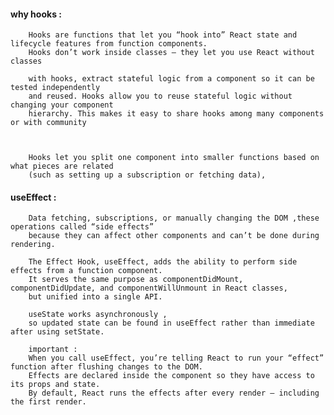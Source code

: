 #### why hooks :

        Hooks are functions that let you “hook into” React state and lifecycle features from function components. 
        Hooks don’t work inside classes — they let you use React without classes

        with hooks, extract stateful logic from a component so it can be tested independently
        and reused. Hooks allow you to reuse stateful logic without changing your component
        hierarchy. This makes it easy to share hooks among many components or with community



        Hooks let you split one component into smaller functions based on what pieces are related 
        (such as setting up a subscription or fetching data),

#### useEffect : 

        Data fetching, subscriptions, or manually changing the DOM ,these operations called “side effects”  
        because they can affect other components and can’t be done during rendering.

        The Effect Hook, useEffect, adds the ability to perform side effects from a function component. 
        It serves the same purpose as componentDidMount, componentDidUpdate, and componentWillUnmount in React classes, 
        but unified into a single API. 
       
        useState works asynchronously , 
        so updated state can be found in useEffect rather than immediate after using setState.
        
        important :
        When you call useEffect, you’re telling React to run your “effect” function after flushing changes to the DOM. 
        Effects are declared inside the component so they have access to its props and state. 
        By default, React runs the effects after every render — including the first render.
        
